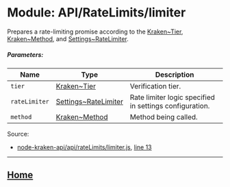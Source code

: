 Module: API/RateLimits/limiter
==============================

Prepares a rate-limiting promise according to the [Kraken~Tier](https://github.com/jpcx/node-kraken-api/blob/0.1.0/docs/namespaces/Kraken.md#~Tier), [Kraken~Method](https://github.com/jpcx/node-kraken-api/blob/0.1.0/docs/namespaces/Kraken.md#~Method), and [Settings~RateLimiter](https://github.com/jpcx/node-kraken-api/blob/0.1.0/docs/namespaces/Settings.md#~RateLimiter).

##### Parameters:

| Name | Type | Description |
| --- | --- | --- |
| `tier` | [Kraken~Tier](https://github.com/jpcx/node-kraken-api/blob/0.1.0/docs/namespaces/Kraken.md#~Tier) | Verification tier. |
| `rateLimiter` | [Settings~RateLimiter](https://github.com/jpcx/node-kraken-api/blob/0.1.0/docs/namespaces/Settings.md#~RateLimiter) | Rate limiter logic specified in settings configuration. |
| `method` | [Kraken~Method](https://github.com/jpcx/node-kraken-api/blob/0.1.0/docs/namespaces/Kraken.md#~Method) | Method being called. |

Source:

*   [node-kraken-api/api/rateLimits/limiter.js](https://github.com/jpcx/node-kraken-api/blob/0.1.0/api/rateLimits/limiter.js), [line 13](https://github.com/jpcx/node-kraken-api/blob/0.1.0/api/rateLimits/limiter.js#L13)

<hr>

## [Home](https://github.com/jpcx/node-kraken-api/blob/0.1.0/README.md)